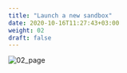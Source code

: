 ```yaml
---
title: "Launch a new sandbox"
date: 2020-10-16T11:27:43+03:00
weight: 02
draft: false
---
```


![02_page](/images/module2/02_page.png)
